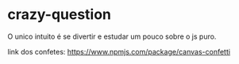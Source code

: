 # crazy-question

O unico intuito é se divertir e estudar um pouco sobre o js puro.

link dos confetes: https://www.npmjs.com/package/canvas-confetti
